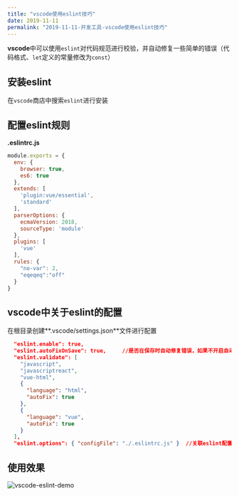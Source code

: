 ```yaml
---
title: "vscode使用eslint技巧"
date: 2019-11-11
permalink: "2019-11-11-开发工具-vscode使用eslint技巧"
---
```








**vscode**中可以使用`eslint`对代码规范进行校验，并自动修复一些简单的错误（代码格式、`let`定义的常量修改为`const`）

## 安装eslint

在`vscode`商店中搜索`eslint`进行安装

## 配置eslint规则

**.eslintrc.js**

```js
module.exports = {
  env: {
    browser: true,
    es6: true
  },
  extends: [
    'plugin:vue/essential',
    'standard'
  ],
  parserOptions: {
    ecmaVersion: 2018,
    sourceType: 'module'
  },
  plugins: [
    'vue'
  ],
  rules: {
    "no-var": 2,
    "eqeqeq":"off"
  }
}
```

## vscode中关于eslint的配置

在根目录创建**.vscode/settings.json**文件进行配置

```json
  "eslint.enable": true,
  "eslint.autoFixOnSave": true,		//是否在保存时自动修复错误，如果不开启自动修复也可以使用ctrl+shift+p，使用fix all auto-fixable problems进行手动修复
  "eslint.validate": [
    "javascript",
    "javascriptreact",
    "vue-html",
    {
      "language": "html",
      "autoFix": true
    },
    {
      "language": "vue",
      "autoFix": true
    }
  ],
  "eslint.options": { "configFile": "./.eslintrc.js" }	//关联eslint配置文件，vscode中的eslint将会根据配置文件中的规则进行校验
```


## 使用效果

![vscode-eslint-demo](vscode使用eslint技巧/vscode-eslint-demo.gif)